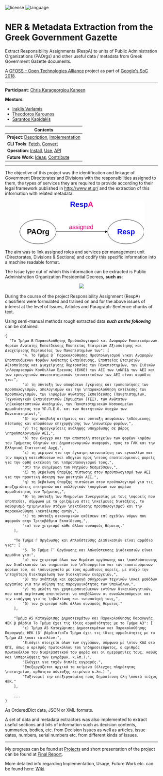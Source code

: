 ![license](https://img.shields.io/badge/License-GPLv3-blue.svg)
![language](https://img.shields.io/badge/python-3.x-green.svg)

# NER & Metadata Extraction from the Greek Government Gazette 

Extract Responsibility Assignments (RespA) to units of Public Administration Organizations (PAOrgs) and other useful data / metadata from Greek Government Gazette documents.

A [GFOSS – Open Technologies Alliance](https://gfoss.eu/) project as part of [Google's SoC 2018](https://summerofcode.withgoogle.com/).

---

**Participant**: [Chris Karageorgiou Kaneen](https://github.com/ckarageorgkaneen)

**Mentors**: 
  - [Iraklis Varlamis](https://www.dit.hua.gr/~varlamis/)
  - [Theodoros Karounos](https://www.linkedin.com/in/tgkarounos/) 
  - [Sarantos Kapidakis](http://thalassa.ionio.gr/staff/sarantos/homepage2.html)

|Contents|
| ------------- |
|**Project**: [Description](https://github.com/eellak/gsoc2018-GG-extraction/wiki/Description/), [Implementation](https://github.com/eellak/gsoc2018-GG-extraction/wiki/Implementation/) | 
|**CLI Tools**: [Fetch](https://github.com/eellak/gsoc2018-GG-extraction/wiki/Fetch/), [Convert](https://github.com/eellak/gsoc2018-GG-extraction/wiki/Convert/) |
| **Operation**: [Install](https://github.com/eellak/gsoc2018-GG-extraction/wiki/Install/), [Use](https://github.com/eellak/gsoc2018-GG-extraction/wiki/Use/), [API](https://github.com/eellak/gsoc2018-GG-extraction/wiki/API/) |
|**Future Work**: [Ideas](https://github.com/eellak/gsoc2018-GG-extraction/wiki/Ideas/), [Contribute](https://github.com/eellak/gsoc2018-GG-extraction/wiki/Ideas/) |

---

The objective of this project was the identification and linkage of Government Directorates and Divisions with the responsibilities assigned to them, the types of services they are required to provide according to their legal framework published in http://www.et.gr/ and the extraction of this information with related metadata.

<p align="center">
  <img src="/docs/README_pics/main_objective_schema.png"/>
</p>

The aim was to link assigned roles and services per management unit (Directorates, Divisions & Sections) and codify this specific information into a machine readable format.

The Issue type out of which this information can be extracted is Public Administration Organization Presidential Decrees, **such as**: 

<p align="center">
  <img src="/docs/README_pics/PAOrg_Pres_Decree_Example.png"/>
</p>

During the course of the project Responsibility Assignment (RespA) classifiers were formulated and trained on and for the above issues of interest at the level of Issues, Articles and Paragraph-Sentence chunks of text. 

Using semi-manual methods rough extracted data ***such as the following*** can be obtained:

```
{
  "Το Τμήμα Β Παρακολούθησης Προϋπολογισμού και Αναφορών Εποπτευόμενων Φορέων Ανώτατης Εκπαίδευσης Εποπτείας Εταιρειών Αξιοποίησης και Διαχείρισης Περιουσίας των Πανεπιστημίων των": [
        "4. Το Τμήμα Β΄ Παρακολούθησης Προϋπολογισμού \nκαι Αναφορών Εποπτευόμενων Φορέων Ανώτατης Εκπαίδευσης, Εποπτείας Εταιρειών Αξιοποίησης και Διαχείρισης Περιουσίας των Πανεπιστημίων, των Ειδικών \nΛογαριασμών Κονδυλίων Έρευνας (ΕΛΚΕ) των ΑΕΙ των \nΝΠΙΔ των ΑΕΙ και των ερευνητικών πανεπιστημιακών \nινστιτούτων των ΑΕΙ είναι αρμόδιο για:",
        "α) τη σύνταξη των αποφάσεων έγκρισης και τροποποίησης των προϋπολογισμών, απολογισμών και την \nπαρακολούθηση εκτέλεσης των προϋπολογισμών, των \nφορέων Ανώτατης Εκπαίδευσης (Πανεπιστημίων, Τεχνολογικών Εκπαιδευτικών Ιδρυμάτων (ΤΕΙ), των Ανώτατων \nΕκκλησιαστικών Ακαδημιών, των Πανεπιστημιακών Νοσοκομείων αρμοδιότητας του ΥΠ.Π.Ε.Θ. και των Φοιτητικών Λεσχών των Πανεπιστημίων),",
        "β) την υποβολή αιτήματος και σύνταξη αποφάσεων \nδέσμευσης πίστωσης και αποφάσεων επιχορήγησης των \nανωτέρω φορέων,",
        "γ) τις προεγκρίσεις ανάληψης υποχρέωσης σε βάρος \nπροϋπολογισμών ΑΕΙ,",
        "δ) τον έλεγχο και την αποστολή στοιχείων των φορέων \nμέσω του Τμήματος Οδηγιών και Δημοσιονομικών αναφορών, προς το ΓΛΚ και την Ελληνική Στατιστική Αρχή,",
        "ε) τη μέριμνα για την έγκαιρη κοινοποίηση των εγκυκλίων και την παροχή κατευθύνσεων και οδηγιών προς \nτους εποπτευόμενους φορείς για την ορθή εκτέλεση του \nπροϋπολογισμού τους,",
        "στ) την ενημέρωση του Μητρώου δεσμεύσεων,",
        "ζ) τη βεβαίωση ύπαρξης πίστωσης στον προϋπολογισμό των ΑΕΙ για την πρακτική άσκηση των φοιτητών ΑΕΙ,",
        "η) τη βεβαίωση ύπαρξης πιστώσεων στον προϋπολογισμό για τις αποζημιώσεις επιτροπών και συλλογικών \nοργάνων των φορέων αρμοδιότητας του Τμήματος,",
        "θ) τη σύνταξη των Μνημονίων Συνεργασίας με τους \nφορείς που εποπτεύει, σύμφωνα με τα οριζόμενα στις \nκείμενες διατάξεις, το καθορισμό τριμηνιαίων στόχων \nεκτέλεσης προϋπολογισμού και την παρακολούθηση \nεκτέλεσης αυτών,",
        "ι) τη σύνταξη οικονομικών εκθέσεων επί σχεδίων νόμων που αφορούν στην Τριτοβάθμια Εκπαίδευση,",
        "ια) τον χειρισμό κάθε άλλου συναφούς θέματος."
    ],
    
    "Το Τμήμα Γ Οργάνωσης και Απλούστευσης Διαδικασιών είναι αρμόδιο για": [
        "5. Το Τμήμα Γ’ Οργάνωσης και Απλούστευσης Διαδικασιών είναι αρμόδιο για:",
        "α) τον χειρισμό όλων των θεμάτων οργάνωσης και \nαπλούστευσης των διαδικασιών των υπηρεσιών του \nΥπουργείου και των εποπτευόμενων φορέων του, σε \nσυνεργασία με τους αρμόδιους φορείς, με στόχο την \nταχύτερη διεκπεραίωση των διοικητικών ενεργειών,",
        "β) την ανάπτυξη και εφαρμογή σύγχρονων τεχνικών \nκαι μεθόδων εργασίας για την αύξηση της παραγωγικότητας των υπαλλήλων,",
        "γ) τη μελέτη των χρησιμοποιούμενων εντύπων δικαιολογητικών, που κατά περίπτωση απαιτούνται να υποβάλλουν οι συναλλασσόμενοι και την εισήγηση για τη \nβελτίωση και τυποποίησή τους,",
        "δ) τον χειρισμό κάθε άλλου συναφούς θέματος."
    ],
    
    "Τμήμα A5 Καταχώρισης Δημοσιευμάτων και Παρακολούθησης Παραγωγής ΦΕΚ β βάρδια Το Τμήμα έχει τις ίδιες αρμοδιότητες με το Τμήμα Α3": [
        "ε) Τμήμα A5 Καταχώρισης Δημοσιευμάτων και Παρακολούθησης Παραγωγής ΦΕΚ (β΄ βάρδια)\nΤο Τμήμα έχει τις ίδιες αρμοδιότητες με το Τμήμα Α3 \nκαι επιπλέον:",
        "Εισάγει στοιχεία όλων των εγγράφων, σύμφωνα με \nτον ΚΑΔ στο ΟΠΣ, όπως ο αριθμός πρωτοκόλλου του \nδημοσιεύματος, ο αριθμός πρωτοκόλλου του διαβιβαστικού του φορέα και οι ημερομηνίες τους, καθώς και \nπεριλήψεις των εγγράφων, κ.λπ.).",
        "Ελέγχει για τυχόν διπλές εγγραφές.",
        "Επεξεργάζεται αρχικά τα κείμενα (έλεγχος πληρότητας \nστοιχείων, ορθότητα σύνταξης κειμένου κ.λπ.).",
        "Ταξινομεί την επεξεργασμένη προς δημοσίευση ύλη \nκατά τεύχος ΦΕΚ."
    ],
    
    ...
}
```

As OrderedDict data, JSON or XML formats.

A set of data and metadata extractors was also implemented to extract useful sections and bits of information such as decision contents, summaries, bodies, etc. from Decision Issues as well as articles, issue dates, numbers, serial numbers etc. from different kinds of Issues.

---
My progress can be found at [Projects](https://github.com/eellak/gsoc2018-GG-extraction/projects)
and  short presentation of the project can be found at [Final Report](https://gist.github.com/ckarageorgkaneen/e04fbc5c35a99d06fe3718201ad7990c).

More detailed info regarding Implementation, Usage, Future Work etc. can be found here: [Wiki](https://github.com/eellak/gsoc2018-GG-extraction/wiki).
